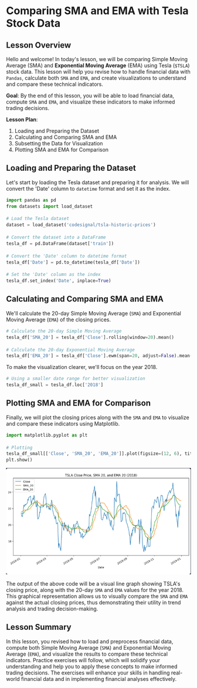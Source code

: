 # Comparing SMA and EMA with Tesla Stock Data

## Lesson Overview
Hello and welcome! In today's lesson, we will be comparing Simple Moving Average (SMA) and **Exponential Moving Average** (EMA) using Tesla (`$TSLA`) stock data. This lesson will help you revise how to handle financial data with `Pandas`, calculate both `SMA` and `EMA`, and create visualizations to understand and compare these technical indicators.

**Goal**: By the end of this lesson, you will be able to load financial data, compute `SMA` and `EMA`, and visualize these indicators to make informed trading decisions.

**Lesson Plan**:

1. Loading and Preparing the Dataset
2. Calculating and Comparing SMA and EMA
3. Subsetting the Data for Visualization
4. Plotting SMA and EMA for Comparison

## Loading and Preparing the Dataset
Let's start by loading the Tesla dataset and preparing it for analysis. We will convert the 'Date' column to `datetime` format and set it as the index.

```python
import pandas as pd
from datasets import load_dataset

# Load the Tesla dataset
dataset = load_dataset('codesignal/tsla-historic-prices')

# Convert the dataset into a DataFrame
tesla_df = pd.DataFrame(dataset['train'])

# Convert the 'Date' column to datetime format
tesla_df['Date'] = pd.to_datetime(tesla_df['Date'])

# Set the 'Date' column as the index
tesla_df.set_index('Date', inplace=True)
```

## Calculating and Comparing SMA and EMA
We'll calculate the 20-day Simple Moving Average (`SMA`) and Exponential Moving Average (`EMA`) of the closing prices.

```python
# Calculate the 20-day Simple Moving Average
tesla_df['SMA_20'] = tesla_df['Close'].rolling(window=20).mean()

# Calculate the 20-day Exponential Moving Average
tesla_df['EMA_20'] = tesla_df['Close'].ewm(span=20, adjust=False).mean()
```
To make the visualization clearer, we'll focus on the year 2018.

```python
# Using a smaller date range for better visualization
tesla_df_small = tesla_df.loc['2018']
```

## Plotting SMA and EMA for Comparison
Finally, we will plot the closing prices along with the `SMA` and `EMA` to visualize and compare these indicators using Matplotlib.

```python
import matplotlib.pyplot as plt

# Plotting
tesla_df_small[['Close', 'SMA_20', 'EMA_20']].plot(figsize=(12, 6), title="TSLA Close Price, SMA 20, and EMA 20 (2018)")
plt.show()
```
![](https://github.com/PaladinKnightMaster/skillup_codesignal/blob/main/assets/images/Screenshot_32.png)

The output of the above code will be a visual line graph showing TSLA's closing price, along with the 20-day `SMA` and `EMA` values for the year 2018. This graphical representation allows us to visually compare the `SMA` and `EMA` against the actual closing prices, thus demonstrating their utility in trend analysis and trading decision-making.

## Lesson Summary
In this lesson, you revised how to load and preprocess financial data, compute both Simple Moving Average (`SMA`) and Exponential Moving Average (`EMA`), and visualize the results to compare these technical indicators. Practice exercises will follow, which will solidify your understanding and help you to apply these concepts to make informed trading decisions. The exercises will enhance your skills in handling real-world financial data and in implementing financial analyses effectively.
